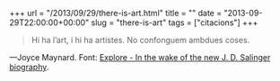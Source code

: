 +++
url = "/2013/09/29/there-is-art.html"
title = ""
date = "2013-09-29T22:00:00+00:00"
slug = "there-is-art"
tags = ["citacions"]
+++

> Hi ha l’art, i hi ha artistes. No confonguem ambdues coses.

—Joyce Maynard. Font: [Explore - In the wake of the new J. D. Salinger biography](http://explore.noodle.org/post/61672235696/in-the-wake-of-the-new-j-d-salinger-biography).
